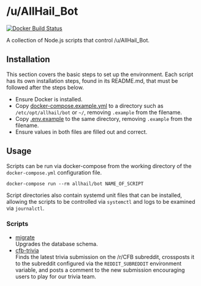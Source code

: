 # /u/AllHail_Bot

[![Docker Build Status](https://img.shields.io/docker/cloud/build/allhail/bot)](https://hub.docker.com/r/allhail/bot/builds)

A collection of Node.js scripts that control /u/AllHail_Bot.

## Installation

This section covers the basic steps to set up the environment. Each script has
its own installation steps, found in its README.md, that must be followed after
the steps below.

- Ensure Docker is installed.
- Copy [docker-compose.example.yml] to a directory such as  
  `/etc/opt/allhail/bot` or `~/`, removing `.example` from the filename.
- Copy [.env.example] to the same directory, removing `.example` from the  
  filename.
- Ensure values in both files are filled out and correct.

[docker-compose.example.yml]: docker-compose.example.yml
[.env.example]: .env.example

## Usage

Scripts can be run via docker-compose from the working directory of the
`docker-compose.yml` configuration file.

```shell script
docker-compose run --rm allhail/bot NAME_OF_SCRIPT
```

Script directories also contain systemd unit files that can be installed,
allowing the scripts to be controlled via `systemctl` and logs to be examined
via `journalctl`.

### Scripts

- [migrate](src/migrate)  
  Upgrades the database schema.
- [cfb-trivia](src/cfb-trivia)  
  Finds the latest trivia submission on the /r/CFB subreddit, crossposts it to
  the subreddit configured via the `REDDIT_SUBREDDIT` environment variable, and
  posts a comment to the new submission encouraging users to play for our trivia
  team.
